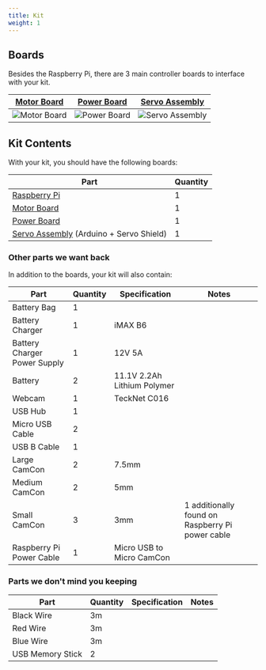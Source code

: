 ```yaml
---
title: Kit
weight: 1
---
```


## Boards

Besides the Raspberry Pi, there are 3 main controller boards to interface with your kit.

| [Motor Board](motor-board) | [Power Board](power-board) | [Servo Assembly](servo-assembly) |
|---|---|---|
| ![Motor Board](/img/kit/mcv4b.png?width=20pc) | ![Power Board](/img/kit/pbv4.png?width=20pc) | ![Servo Assembly](/img/kit/servo-assembly.jpg?width=20pc) |

## Kit Contents

With your kit, you should have the following boards:

| Part                                                        | Quantity |
|-------------------------------------------------------------|----------|
| [Raspberry Pi](pi)                                          | 1        |
| [Motor Board](motor-board)                                  | 1        |
| [Power Board](power-board)                                  | 1        |
| [Servo Assembly](servo-assembly) (Arduino + Servo Shield)   | 1        |

### Other parts we want back

In addition to the boards, your kit will also contain:

| Part                         | Quantity | Specification               | Notes                                  |
|------------------------------|----------|-----------------------------|----------------------------------------|
| Battery Bag                  | 1        |                             |                                        |
| Battery Charger              | 1        | iMAX B6                     |                                        |
| Battery Charger Power Supply | 1        | 12V 5A                      |                                        |
| Battery                      | 2        | 11.1V 2.2Ah Lithium Polymer |                                        |
| Webcam                       | 1        | TeckNet C016                |                                        |
| USB Hub                      | 1        |                             |                                        |
| Micro USB Cable              | 2        |                             |                                        |
| USB B Cable                  | 1        |                             |                                        |
| Large CamCon                 | 2        | 7.5mm                       |                                        |
| Medium CamCon                | 2        | 5mm                         |                                        |
| Small CamCon                 | 3        | 3mm                         | 1 additionally found on Raspberry Pi power cable |
| Raspberry Pi Power Cable     | 1        | Micro USB to Micro CamCon   |                                        |

### Parts we don't mind you keeping

| Part                         | Quantity | Specification               | Notes                                  |
|------------------------------|----------|-----------------------------|----------------------------------------|
| Black Wire                   | 3m       |                             |                                        |
| Red Wire                     | 3m       |                             |                                        |
| Blue Wire                    | 3m       |                             |                                        |
| USB Memory Stick             | 2        |                             |                                        |
